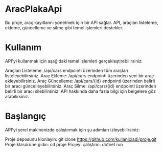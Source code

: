 # AracPlakaApi

Bu proje, araç kayıtlarını yönetmek için bir API sağlar. API, araçları listeleme, ekleme, güncelleme ve silme gibi temel işlemleri destekler.

# Kullanım
API'yi kullanmak için aşağıdaki temel işlemleri gerçekleştirebilirsiniz:

Araçları Listeleme: /api/cars endpointi üzerinden tüm araçları listeleyebilirsiniz.
Araç Ekleme: /api/cars endpointi üzerinden yeni bir araç ekleyebilirsiniz.
Araç Güncelleme: /api/cars/{id} endpointi üzerinden belirli bir aracı güncelleyebilirsiniz.
Araç Silme: /api/cars/{id} endpointi üzerinden belirli bir aracı silebilirsiniz.
API hakkında daha fazla bilgi için belgelere göz atabilirsiniz.

# Başlangıç
API'yi yerel makinenizde çalıştırmak için şu adımları izleyebilirsiniz:

Proje deposunu klonlayın: git clone https://github.com/kullaniciadi/proje.git
Proje klasörüne gidin: cd proje
Projeyi çalıştırın: dotnet run
